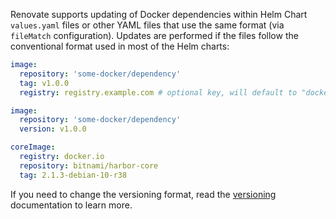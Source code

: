Renovate supports updating of Docker dependencies within Helm Chart `values.yaml` files or other YAML files that use the same format (via `fileMatch` configuration).
Updates are performed if the files follow the conventional format used in most of the Helm charts:

```yaml
image:
  repository: 'some-docker/dependency'
  tag: v1.0.0
  registry: registry.example.com # optional key, will default to "docker.io"

image:
  repository: 'some-docker/dependency'
  version: v1.0.0

coreImage:
  registry: docker.io
  repository: bitnami/harbor-core
  tag: 2.1.3-debian-10-r38
```

If you need to change the versioning format, read the [versioning](../../versioning/index.md) documentation to learn more.
